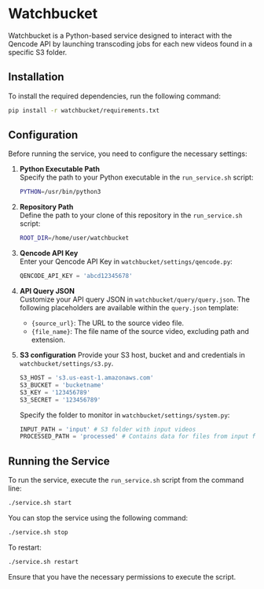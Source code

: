 # Watchbucket

Watchbucket is a Python-based service designed to interact with the Qencode API by launching transcoding jobs for each new videos found in a specific S3 folder.

## Installation

To install the required dependencies, run the following command:

```bash
pip install -r watchbucket/requirements.txt
```

## Configuration

Before running the service, you need to configure the necessary settings:

1. **Python Executable Path**  
   Specify the path to your Python executable in the `run_service.sh` script:
   ```bash
   PYTHON=/usr/bin/python3
   ```

2. **Repository Path**  
   Define the path to your clone of this repository in the `run_service.sh` script:
   ```bash
   ROOT_DIR=/home/user/watchbucket
   ```

3. **Qencode API Key**  
   Enter your Qencode API Key in `watchbucket/settings/qencode.py`:
   ```python
   QENCODE_API_KEY = 'abcd12345678'
   ```

4. **API Query JSON**  
   Customize your API query JSON in `watchbucket/query/query.json`. The following placeholders are available within the `query.json` template:
   - `{source_url}`: The URL to the source video file.
   - `{file_name}`: The file name of the source video, excluding path and extension.

5. **S3 configuration**
   Provide your S3 host, bucket and and credentials in `watchbucket/settings/s3.py`. 
   ```python
   S3_HOST = 's3.us-east-1.amazonaws.com'
   S3_BUCKET = 'bucketname'
   S3_KEY = '123456789'
   S3_SECRET = '123456789'
   ```

   Specify the folder to monitor in `watchbucket/settings/system.py`:
   ```python
   INPUT_PATH = 'input' # S3 folder with input videos
   PROCESSED_PATH = 'processed' # Contains data for files from input folder which were already processed.
   ```

## Running the Service

To run the service, execute the `run_service.sh` script from the command line:

```bash
./service.sh start
```

You can stop the service using the following command:
```bash
./service.sh stop
```

To restart:
```bash
./service.sh restart
```


Ensure that you have the necessary permissions to execute the script.
